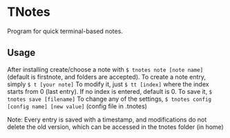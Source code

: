 # TNotes
Program for quick terminal-based notes.

## Usage
After installing create/choose a note with `$ tnotes note [note name]` (default is firstnote, and folders are accepted).
To create a note entry, simply `$ t [your note]`
To modify it, just `$ tt [index]` where the index starts from 0 (last entry). If no index is entered, default is 0.
To save it, `$ tnotes save [filename]`
To change any of the settings, `$ tnotes config [config name] [new value]` (config file in .tnotes)

Note: Every entry is saved with a timestamp, and modifications do not delete the old version, which can be accessed in the tnotes folder (in home)
